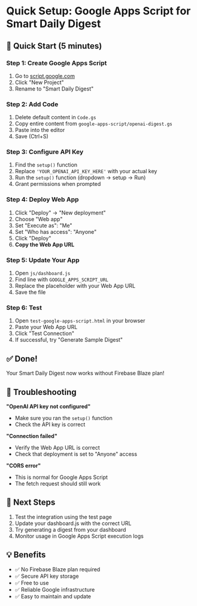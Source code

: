 # Quick Setup: Google Apps Script for Smart Daily Digest

## 🚀 Quick Start (5 minutes)

### Step 1: Create Google Apps Script
1. Go to [script.google.com](https://script.google.com)
2. Click "New Project"
3. Rename to "Smart Daily Digest"

### Step 2: Add Code
1. Delete default content in `Code.gs`
2. Copy entire content from `google-apps-script/openai-digest.gs`
3. Paste into the editor
4. Save (Ctrl+S)

### Step 3: Configure API Key
1. Find the `setup()` function
2. Replace `'YOUR_OPENAI_API_KEY_HERE'` with your actual key
3. Run the `setup()` function (dropdown → setup → Run)
4. Grant permissions when prompted

### Step 4: Deploy Web App
1. Click "Deploy" → "New deployment"
2. Choose "Web app"
3. Set "Execute as": "Me"
4. Set "Who has access": "Anyone"
5. Click "Deploy"
6. **Copy the Web App URL**

### Step 5: Update Your App
1. Open `js/dashboard.js`
2. Find line with `GOOGLE_APPS_SCRIPT_URL`
3. Replace the placeholder with your Web App URL
4. Save the file

### Step 6: Test
1. Open `test-google-apps-script.html` in your browser
2. Paste your Web App URL
3. Click "Test Connection"
4. If successful, try "Generate Sample Digest"

## ✅ Done!

Your Smart Daily Digest now works without Firebase Blaze plan!

## 🔧 Troubleshooting

**"OpenAI API key not configured"**
- Make sure you ran the `setup()` function
- Check the API key is correct

**"Connection failed"**
- Verify the Web App URL is correct
- Check that deployment is set to "Anyone" access

**"CORS error"**
- This is normal for Google Apps Script
- The fetch request should still work

## 📝 Next Steps

1. Test the integration using the test page
2. Update your dashboard.js with the correct URL
3. Try generating a digest from your dashboard
4. Monitor usage in Google Apps Script execution logs

## 💡 Benefits

- ✅ No Firebase Blaze plan required
- ✅ Secure API key storage
- ✅ Free to use
- ✅ Reliable Google infrastructure
- ✅ Easy to maintain and update 